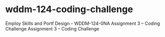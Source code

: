 # wddm-124-coding-challenge
 Employ Skills and Portf Design - WDDM-124-0NA Assignment 3 – Coding Challenge Assignment 3 – Coding Challenge
